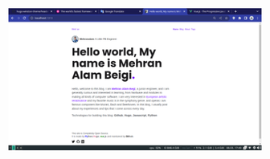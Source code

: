 <img src="https://raw.githubusercontent.com/Mehranalam/Mehranalam-v1.0/master/2023-03-08-174924_1366x768_scrot.png">
